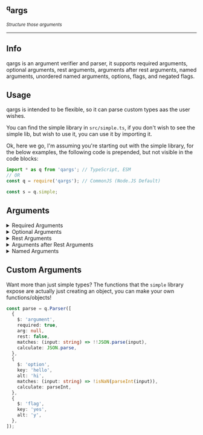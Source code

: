 ## <sup>q</sup>args

<sup>_Structure those arguments_</sup>

---

## Info

qargs is an argument verifier and parser, it supports required arguments, optional arguments, rest arguments, arguments after rest arguments, named arguments, unordered named arguments, options, flags, and negated flags.

## Usage

qargs is intended to be flexible, so it can parse custom types aas the user wishes.

You can find the simple library in `src/simple.ts`, if you don't wish to see the simple lib, but wish to use it, you can use it by importing it.

Ok, here we go, I'm assuming you're starting out with the simple library, for the below examples, the following code is prepended, but not visible in the code blocks:

```ts
import * as q from 'qargs'; // TypeScript, ESM
// OR
const q = require('qargs'); // CommonJS (Node.JS Default)

const s = q.simple;
```

## Arguments

<details>
<summary>Required Arguments</summary>

```ts
const parse = q.Parser([s.string(), s.number()]);

console.log(parse('hello 5').arguments.ordered); // > [ 'hello', 5 ] // There will probably be a "_: []" in there if you log it, ignore it for now, we'll cover it in the Unused Arguments section, i'll omit it in my examples
console.log(parse('"hello there" 5').arguments.ordered); // > [ 'hello there', 5 ]
console.log(parse("'hi there' 5").arguments.ordered); // > [ 'hi there', 5 ]
console.log(parse('hi')); // > null // Second argument (number) missing
console.log(parse('hi there')); // > null // Second argument (number) is not a number
```

We've created a parser that takes a string, then takes a number.

</details>

<details>
<summary>Optional Arguments</summary>

What if you want someone to be able to optionally enter something else?

```ts
const parse = q.Parser([s.string(), s.number(), s.boolean(false)]); // The first argument to the argument functions of the simple library specifies whether it's required

console.log(parse('hello 5 yep').arguments.ordered); // > [ 'hello', 5, true ]
console.log(parse('hi 8 false').arguments.ordered); // > [ 'hi', 8, false ]
console.log(parse('huh 2').arguments.ordered); // > [ 'huh', 2, Symbol(OMITTED) ]
console.log(parse('huh 2').arguments.ordered[2] === q.OMITTED); // > true
```

Any optional argument that is not given will be `Symbol(OMITTED)`, this symbol is exported.

Keep in mind that required arguments cannot follow optional arguments:

```ts
const parse = q.Parser([s.string(), s.number(false), s.boolean()]); // Error!
```

</details>

<details>
<summary>Rest Arguments</summary>

For the sake of examples, lets say you're writing a mute command for a chatbot, and you want a `reason` argument, but don't want people to have to surround it in quotes, use a rest argument!

```ts
const parse = q.Parser([s.string(), s.number(), s.string(true, null, true)]); // For now, ignore the null argument, we'll cover that in the Named Arguments section

console.log(parse('@BadPerson 10 constantly spitting profanities').arguments.ordered); // > [ '@BadPerson', 10, 'constantly spitting profanities' ]
```

You see that you don't have to put quotes for the reason, no matter the length, it will always not require quotes!

</details>

<details>
<summary>Arguments after Rest Arguments</summary>

Lets say you want to take a string, any amount of words, then a boolean, with arguments after rest arguments, the parser counts from the back aswell.

```ts
const parse = q.Parser([s.string(), s.string(true, null, true), s.boolean()]); // For now, ignore the null argument, we'll cover that in the Named Arguments section

console.log(parse('hello how are you? true').arguments.ordered); // > [ 'hello', 'how are you?', true ]
```

Keep in mind that you cannot put optional arguments after rest arguments, otherwise, how is the parser supposed to know if it's part of the rest argument or the optional argument?

</details>

<details>
<summary>Named Arguments</summary>

Named arguments are a bit special, they allow you to specify arguments by name, they don't have to be in order, the parser automatically resolves them.
To use a named argument, add a plus after `-` or `--`, then add the name of the argument.

```ts
const parse = q.Parser([s.string(true, 'named1'), s.number(true, 'named2'), s.boolean(true, 'named3')]);

console.log(parse('hello 5 true').arguments); // > { ordered: [ 'hello', 5, true, _: [] ], named: Map(3) { 'named1' => 'hello', 'named2' => 5, 'named3' => true } }
console.log(parse('hello 5 --+named3=true').arguments); // > { ordered: [ 'hello', 5, true, _: [] ], named: Map(3) { 'named1' => 'hello', 'named2' => 5, 'named3' => true } }
console.log(parse('hello true --+named2=5').arguments); // > { ordered: [ 'hello', 5, true, _: [] ], named: Map(3) { 'named1' => 'hello', 'named2' => 5, 'named3' => true } }
// Notice that we specify arguments out of order (1, 3, 2(named)), but the parser still orders them correctly
```

</details>

## Custom Arguments

Want more than just simple types?
The functions that the `simple` library expose are actually just creating an object, you can make your own functions/objects!

```ts
const parse = q.Parser([
  {
    $: 'argument',
    required: true,
    arg: null,
    rest: false,
    matches: (input: string) => !!JSON.parse(input),
    calculate: JSON.parse,
  },
  {
    $: 'option',
    key: 'hello',
    alt: 'hi',
    matches: (input: string) => !isNaN(parseInt(input)),
    calculate: parseInt,
  },
  {
    $: 'flag',
    key: 'yes',
    alt: 'y',
  },
]);
```
